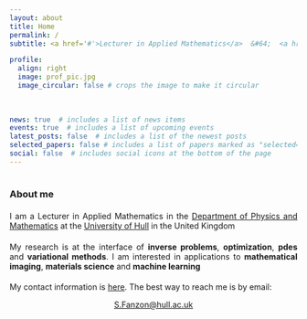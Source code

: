 ```yaml
---
layout: about
title: Home
permalink: /
subtitle: <a href='#'>Lecturer in Applied Mathematics</a>  &#64;  <a href='https://www.hull.ac.uk'>Hull</a>

profile:
  align: right
  image: prof_pic.jpg
  image_circular: false # crops the image to make it circular
  
    
    
news: true  # includes a list of news items
events: true  # includes a list of upcoming events    
latest_posts: false  # includes a list of the newest posts
selected_papers: false # includes a list of papers marked as "selected={true}"
social: false  # includes social icons at the bottom of the page
---
```


<hr style="width: 120%; visibility: hidden;">

<h3 style="margin-bottom: 1.3rem"><b>About me</b></h3>

<p style="text-align: justify;">
I am a Lecturer in Applied Mathematics in the <a href='https://www.hull.ac.uk/faculties/departments/department-of-physics-and-mathematics'>Department of Physics and Mathematics</a> at the <a href='https://www.hull.ac.uk'>University of Hull</a> in the United Kingdom
</p>

<p style="text-align: justify; margin-top: 1.2rem;">
My research is at the interface of <b>inverse problems</b>, <b>optimization</b>, <b>pdes</b> and <b>variational methods</b>. I am interested in applications to <b>mathematical imaging</b>, <b>materials science</b> and <b>machine learning</b>
</p>

<p style="text-align: justify; margin-top: 1.2rem;">
My contact information is <a href='#contact_info'>here</a>. The best way to reach me is by email:
</p>

<p style="text-align: center; margin-top: 0.8rem;">
<a href = "mailto: S.Fanzon@hull.ac.uk">S.Fanzon@hull.ac.uk</a>
</p>

